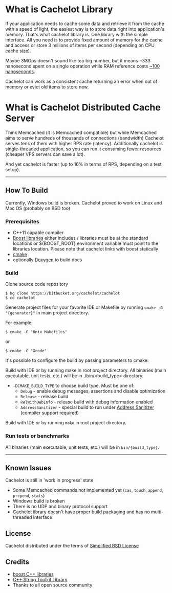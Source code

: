 # What is Cachelot Library #
If your application needs to cache some data and retrieve it from the cache with a speed of light, the easiest way is to store data right into application's memory. That's what cachelot library is. One library with the simple interface. All you need is to provide fixed amount of memory for the cache and access or store 3 millions of items per second (depending on CPU cache size).

Maybe 3MOps doesn't sound like too big number, but it means ~333 nanosecond spent on a single operation while RAM reference costs [~100 nanoseconds](http://www.eecs.berkeley.edu/~rcs/research/interactive_latency.html).

Cachelot can work as a consistent cache returning an error when out of memory or evict old items to store new.

# What is Cachelot Distributed Cache Server #
Think Memcached (it is Memcached compatible) but while Memcached aims to serve hundreds of thousands of connections (bandwidth) Cachelot serves tens of them with higher RPS rate (latency). Additionally cachelot is single-threaded application, so you can run it consuming fewer resources (cheaper VPS servers can save a lot).

And yet cachelot is faster (up to 16% in terms of RPS, depending on a test setup).

* * *

## How To Build ##
Currently, Windows build is broken. Cachelot proved to work on Linux and Mac OS (probably on BSD too)

### Prerequisites ###

 * C++11 capable compiler
 * [Boost libraries](http://boost.org/) either includes / libraries must be at the standard locations or ${BOOST_ROOT} environment variable must point to the libraries location. Please note that cachelot links with boost statically
 * [cmake](http://cmake.org/)
 * optionally [Doxygen](http://doxygen.org/) to build docs

### Build ###

Clone source code repository

    $ hg clone https://bitbucket.org/cachelot/cachelot
    $ cd cachelot

Generate project files for your favorite IDE or Makefile by running `cmake -G "{generator}"` in main project directory.

For example:

    $ cmake -G "Unix Makefiles"

or

    $ cmake -G "Xcode"

It's possible to configure the build by passing parameters to cmake:

Build with IDE or by running make in root project directory. All binaries (main executable, unit tests, etc.) will be in ./bin/<build_type> directory.


 * `-DCMAKE_BUILD_TYPE` to choose build type.
   Must be one of:
     - `Debug` - enable debug messages, assertions and disable optimization
     - `Release` - release build
     - `RelWithDebInfo` - release build with debug information enabled
     - `AddressSanitizer` - special build to run under [Address Sanitizer](https://code.google.com/p/address-sanitizer/) (compiler support required)

Build with IDE or by running `make` in root project directory.

### Run tests or benchmarks ###
All binaries (main executable, unit tests, etc.) will be in `bin/{build_type}`.

* * *

## Known Issues ##
 Cachelot is still in 'work in progress' state

 * Some Memcached commands not implemented yet (`cas`, `touch`, `append`, `prepend`, `stats`)
 * Windows build is broken
 * There is no UDP and binary protocol support
 * Cachelot library doesn't have proper build packaging and has no multi-threaded interface

## License ##
Cachelot distributed under the terms of [Simplified BSD License](http://opensource.org/licenses/BSD-2-Clause)

## Credits ##
 * [boost C++ libraries](http://www.boost.org)
 * [C++ String Toolkit Library](http://www.partow.net/programming/strtk/index.html)
 * Thanks to all open source community